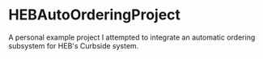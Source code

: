# HEBAutoOrderingProject
A personal example project I attempted to integrate an automatic ordering subsystem for HEB's Curbside system.
